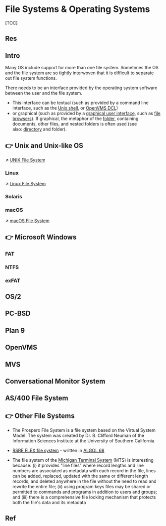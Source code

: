 # File Systems & Operating Systems

[TOC]



## Res


## Intro
Many OS include support for more than one file system. Sometimes the OS and the file system are so tightly interwoven that it is difficult to separate out file system functions.

There needs to be an interface provided by the operating system software between the user and the file system. 
- This interface can be textual (such as provided by a command line interface, such as the [Unix shell](https://en.wikipedia.org/wiki/Unix_shell "Unix shell"), or [OpenVMS DCL](https://en.wikipedia.org/wiki/DIGITAL_Command_Language "DIGITAL Command Language")) 
- or graphical (such as provided by a [graphical user interface](https://en.wikipedia.org/wiki/Graphical_user_interface "Graphical user interface"), such as [file browsers](https://en.wikipedia.org/wiki/File_browser "File browser")). If graphical, the metaphor of the [folder](https://en.wikipedia.org/wiki/Folder_(computing) "Folder (computing)"), containing documents, other files, and nested folders is often used (see also: [directory](https://en.wikipedia.org/wiki/Directory_(file_systems) "Directory (file systems)") and folder).



## 👉 Unix and Unix-like OS
↗ [UNIX File System](../../../../../../🥷🏼%20Operating%20Systems%20&%20Kernels%20(Engineering%20Part)/UNIX%20Family/📌%20UNIX%20Kernel/UNIX%20IO%20&%20Files%20Management/UNIX%20File%20System/UNIX%20File%20System.md)


### Linux
↗ [Linux File System](../../../../../../🥷🏼%20Operating%20Systems%20&%20Kernels%20(Engineering%20Part)/Linux%20(Derived%20From%20UNIX%20Family)/🔩%20Linux%20Kernel/Linux%20IO%20&%20Files%20Management/🤔%20Linux%20File%20System/Linux%20File%20System.md)


### Solaris


### macOS
↗ [macOS File System](../../../../../../🥷🏼%20Operating%20Systems%20&%20Kernels%20(Engineering%20Part)/Apple%20Operating%20Systems/macOS%20(Derived%20From%20UNIX%20Family)/📌%20macOS%20Kernel%20(xnu)%20&%20Darwin/macOS%20IO%20&%20Files%20Management/macOS%20File%20System/macOS%20File%20System.md)



## 👉 Microsoft Windows
### FAT

### NTFS

### exFAT



## OS/2


## PC-BSD

## Plan 9

## OpenVMS

## MVS



## Conversational Monitor System



## AS/400 File System



## 👉 Other File Systems
- The Prospero File System is a file system based on the Virtual System Model. The system was created by Dr. B. Clifford Neuman of the Information Sciences Institute at the University of Southern California.

- [RSRE FLEX file system](https://en.wikipedia.org/wiki/Flex_machine#RSRE_FLEX_Computer_System "Flex machine") - written in [ALGOL 68](https://en.wikipedia.org/wiki/ALGOL_68 "ALGOL 68")

- The file system of the [Michigan Terminal System](https://en.wikipedia.org/wiki/Michigan_Terminal_System "Michigan Terminal System") (MTS) is interesting because: (i) it provides "line files" where record lengths and line numbers are associated as metadata with each record in the file, lines can be added, replaced, updated with the same or different length records, and deleted anywhere in the file without the need to read and rewrite the entire file; (ii) using program keys files may be shared or permitted to commands and programs in addition to users and groups; and (iii) there is a comprehensive file locking mechanism that protects both the file's data and its metadata



## Ref
[👍 File system | Wikipedia]: https://en.wikipedia.org/wiki/File_system#
[List of File Systems | Wikipedia]: https://en.wikipedia.org/wiki/List_of_file_systems

